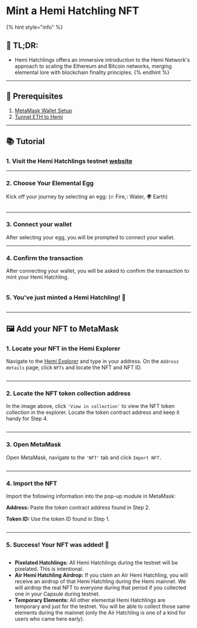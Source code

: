# Mint a Hemi Hatchling NFT

{% hint style="info" %}
## 📜 **TL;DR:**

* Hemi Hatchlings offers an immersive introduction to the Hemi Network's approach to scaling the Ethereum and Bitcoin networks, merging elemental lore with blockchain finality principles.
{% endhint %}



***

## 🏁 Prerequisites

1. [MetaMask Wallet Setup](../metamask-wallet-setup.md)
2. [Tunnel ETH to Hemi](../tunnel-eth-to-hemi.md)

***

## 📚 Tutorial

### 1. Visit the Hemi Hatchlings testnet [website](https://hemihatchlings-test.hemi.xyz)

***

### 2. Choose Your Elemental Egg

Kick off your journey by selecting an egg: (🔥 Fire,💧 Water, 🌍 Earth)

<figure><img src="../../.gitbook/assets/image (6).png" alt=""><figcaption></figcaption></figure>

***

### 3. Connect your wallet

After selecting your egg, you will be prompted to connect your wallet.

***

### 4. Confirm the transaction

After connecting your wallet, you will be asked to confirm the transaction to mint your Hemi Hatchling.

<figure><img src="../../.gitbook/assets/image (50).png" alt=""><figcaption></figcaption></figure>

### 5. You've just minted a Hemi Hatchling! 🎉

<figure><img src="../../.gitbook/assets/image (51).png" alt=""><figcaption></figcaption></figure>

***

## 🖼️ Add your NFT to MetaMask

### 1. Locate your NFT in the Hemi Explorer

Navigate to the [Hemi Explorer](https://testnet.explorer.hemi.xyz/) and type in your address. On the `Address details` page, click `NFTs` and locate the NFT and NFT ID.

<figure><img src="../../.gitbook/assets/image (3).png" alt=""><figcaption></figcaption></figure>

***

### 2. Locate the NFT token collection address

In the image above, click `'View in collection'` to view the NFT token collection in the explorer. Locate the token contract address and keep it handy for Step 4.

<figure><img src="../../.gitbook/assets/image (5).png" alt=""><figcaption></figcaption></figure>

***

### 3. Open MetaMask

Open MetaMask, navigate to the `'NFT'` tab and click `Import NFT.`

<figure><img src="../../.gitbook/assets/MetaMask_import_NFTs_extension-53983ee2cbbc470551d42968d4bd0880.gif" alt=""><figcaption></figcaption></figure>

***

### 4. Import the NFT

Import the following information into the pop-up module in MetaMask:

**Address:** Paste the token contract address found in Step 2.&#x20;

**Token ID:** Use the token ID found in Step 1.

<figure><img src="../../.gitbook/assets/image (45).png" alt=""><figcaption></figcaption></figure>

***

### **5. Success! Your NFT was added! 🎉**

<figure><img src="../../.gitbook/assets/image (46).png" alt=""><figcaption></figcaption></figure>

* **Pixelated Hatchlings:** All Hemi Hatchlings during the testnet will be pixelated. This is intentional.
* **Air Hemi Hatchling Airdrop:** If you claim an Air Hemi Hatchling, you will receive an airdrop of that Hemi Hatchling during the Hemi mainnet. We will airdrop the real NFT to everyone during that period if you collected one in your Capsule during testnet.
* **Temporary Elements:** All other elemental Hemi Hatchlings are temporary and just for the testnet. You will be able to collect those same elements during the mainnet (only the Air Hatchling is one of a kind for users who came here early).
